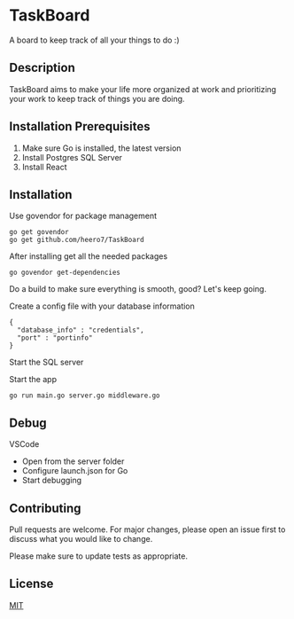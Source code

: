 # TaskBoard
A board to keep track of all your things to do :)

## Description
TaskBoard aims to make your life more organized at work and prioritizing your work to keep track of things you are doing.

## Installation Prerequisites
1. Make sure Go is installed, the latest version
2. Install Postgres SQL Server
3. Install React 
## Installation

Use govendor for package management
```
go get govendor 
go get github.com/heero7/TaskBoard
```
After installing get all the needed packages
```
go govendor get-dependencies
```
Do a build to make sure everything is smooth, good? Let's keep going.

Create a config file with your database information
```
{
  "database_info" : "credentials",
  "port" : "portinfo"
}
```

Start the SQL server

Start the app

```
go run main.go server.go middleware.go
```
## Debug
VSCode
- Open from the server folder
- Configure launch.json for Go
- Start debugging

## Contributing
Pull requests are welcome. For major changes, please open an issue first to discuss what you would like to change.

Please make sure to update tests as appropriate.

## License
[MIT](https://choosealicense.com/licenses/mit/)
